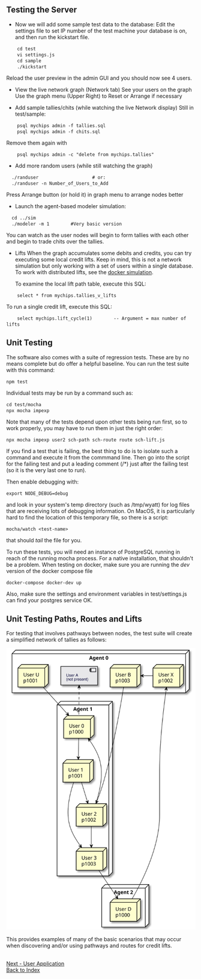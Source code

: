 ## Testing the Server
- Now we will add some sample test data to the database:
  Edit the settings file to set IP number of the test machine your database is
  on, and then run the kickstart file.
```  
    cd test
    vi settings.js
    cd sample
    ./kickstart
```
  Reload the user preview in the admin GUI and you should now see 4 users.

- View the live network graph (Network tab)
  See your users on the graph
  Use the graph menu (Upper Right) to Reset or Arrange if necessary

- Add sample tallies/chits (while watching the live Network display)
  Still in test/sample:
```
    psql mychips admin -f tallies.sql
    psql mychips admin -f chits.sql
```  
  Remove them again with
```
    psql mychips admin -c "delete from mychips.tallies"
```
- Add more random users (while still watching the graph)
```
  ./randuser					# or:
  ./randuser -n Number_of_Users_to_Add
```  
  Press Arrange button (or hold it) in graph menu to arrange nodes better

- Launch the agent-based modeler simulation:
```
  cd ../sim
  ./modeler -m 1		#Very basic version
```  
  You can watch as the user nodes will begin to form tallies with each other 
  and begin to trade chits over the tallies.
  
- Lifts
  When the graph accumulates some debits and credits, you can try executing
  some local credit lifts.  Keep in mind, this is not a network simulation
  but only working with a set of users within a single database.
  To work with distributed lifts, see the [docker simulation](../test/sim/README.dock).
  
  To examine the local lift path table, execute this SQL:
```
    select * from mychips.tallies_v_lifts  
```  
  To run a single credit lift, execute this SQL:
```  
    select mychips.lift_cycle(1)		-- Argument = max number of lifts
```

## Unit Testing
The software also comes with a suite of regression tests.  These are by no means
complete but do offer a helpful baseline.  You can run the test suite with this command:

```
npm test
```
Individual tests may be run by a command such as:
```
cd test/mocha
npx mocha impexp
```
Note that many of the tests depend upon other tests being run first,
so to work properly, you may have to run them in just the right order:
```
npx mocha impexp user2 sch-path sch-route route sch-lift.js
```
If you find a test that is failing, the best thing to do is to isolate such a
command and execute it from the commmand line.  Then go into the script for
the failing test and put a leading comment (/*) just after the failing test
(so it is the very last one to run).

Then enable debugging with:
```
export NODE_DEBUG=debug
```
and look in your system's temp directory (such as /tmp/wyatt) for log files
that are receiving lots of debugging information.  On MacOS, it is particularly
hard to find the location of this temporary file, so there is a script:
```
mocha/watch <test-name>
```
that should *tail* the file for you.

To run these tests, you will need an instance of PostgreSQL running in reach of
the running mocha process.  For a native installation, that shouldn't be a problem.
When testing on docker, make sure you are running the *dev* version of the
docker compose file
```
docker-compose docker-dev up
```
Also, make sure the settings and environment variables in test/settings.js can
find your postgres service OK.

## Unit Testing Paths, Routes and Lifts
For testing that involves pathways between nodes, the test suite will create
a simplified network of tallies as follows:

[![MyCHIPs Site](uml/test-paths.svg)](uml/test-paths.svg)

This provides examples of many of the basic scenarios that may occur when
discovering and/or using pathways and routes for credit lifts.

<br>[Next - User Application](use-pki.md)
<br>[Back to Index](README.md#contents)
